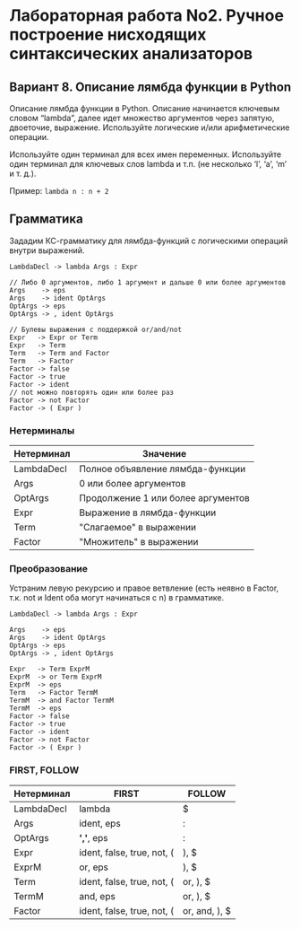 # Лабораторная работа No2. Ручное построение нисходящих синтаксических анализаторов

## Вариант 8. Описание лямбда функции в Python
Описание лямбда функции в Python. Описание начинается ключевым словом “lambda”, далее идет множество аргументов через запятую, двоеточие, выражение. Используйте логические и/или арифметические операции.  

Используйте один терминал для всех имен переменных. Используйте один терминал для ключевых слов lambda и т.п. (не несколько ‘l’, ‘a’, ‘m’ и т. д.).  

Пример: `lambda n : n + 2`

## Грамматика

Зададим КС-грамматику для лямбда-функций с логическими операций внутри выражений.  

```
LambdaDecl -> lambda Args : Expr

// Либо 0 аргументов, либо 1 аргумент и дальше 0 или более аргументов
Args    -> eps
Args    -> ident OptArgs
OptArgs -> eps
OptArgs -> , ident OptArgs

// Булевы выражения с поддержкой or/and/not
Expr   -> Expr or Term
Expr   -> Term
Term   -> Term and Factor
Term   -> Factor
Factor -> false
Factor -> true
Factor -> ident
// not можно повторять один или более раз
Factor -> not Factor
Factor -> ( Expr )
```

### Нетерминалы

| Нетерминал | Значение |
| --- | --- |
| LambdaDecl | Полное объявление лямбда-функции |
| Args | 0 или более аргументов |
| OptArgs | Продолжение 1 или более аргументов |
| Expr | Выражение в лямбда-функции |
| Term | "Слагаемое" в выражении |
| Factor | "Множитель" в выражении |

### Преобразование

Устраним левую рекурсию и правое ветвление (есть неявно в Factor, т.к. not и Ident оба могут начинаться с n) в грамматике.

```
LambdaDecl -> lambda Args : Expr

Args    -> eps
Args    -> ident OptArgs
OptArgs -> eps
OptArgs -> , ident OptArgs

Expr   -> Term ExprM
ExprM  -> or Term ExprM
ExprM  -> eps
Term   -> Factor TermM
TermM  -> and Factor TermM
TermM  -> eps
Factor -> false
Factor -> true
Factor -> ident
Factor -> not Factor
Factor -> ( Expr )
```

### FIRST, FOLLOW

| Нетерминал | FIRST | FOLLOW |
| --- | --- | --- |
| LambdaDecl | lambda | $ |
| Args | ident, eps | : |
| OptArgs | **','**, eps | : |
| Expr | ident, false, true, not, ( | ), $ |
| ExprM | or, eps | ), $ |
| Term | ident, false, true, not, ( | or, ), $ |
| TermM | and, eps | or, ), $ |
| Factor | ident, false, true, not, ( | or, and, ), $ |